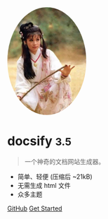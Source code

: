 <!-- _coverpage.md -->

<img width="180px" style="border-radius: 50%" bor src="./黄蓉.jpg">

# docsify <small>3.5</small>

> 一个神奇的文档网站生成器。

- 简单、轻便 (压缩后 ~21kB)
- 无需生成 html 文件
- 众多主题

[GitHub](https://github.com/docsifyjs/docsify/)
[Get Started](用docsify搭建笔记博客/用docsify搭建笔记博客)
